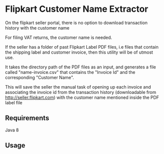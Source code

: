 # Flipkart Customer Name Extractor
On the flipkart seller portal, there is no option to download transaction history with the customer name

For filing VAT returns, the customer name is needed.

If the seller has a folder of past Flipkart Label PDF files, i.e files that contain the shipping label and
customer invoice, then this utility will be of utmost use.

It takes the directory path of the PDF files as an input, and generates a file called "name-invoice.csv" that contains
the "Invoice Id" and the corresponding "Customer Name".

This will save the seller the manual task of opening up each invoice and associating the invoice id from the
transaction history (downloadable from http://seller.flipkart.com) with the customer name mentioned inside the
PDF label file

## Requirements
Java 8

## Usage

